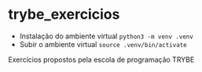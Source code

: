 # trybe_exercicios

- Instalação do ambiente virtual
`python3 -m venv .venv`
- Subir o ambiente virtual
`source .venv/bin/activate`

Exercícios propostos pela escola de programação TRYBE

